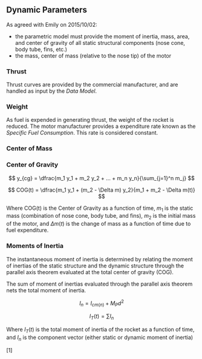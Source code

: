 ## Dynamic Parameters

As agreed with Emily on 2015/10/02:

- the parametric model must provide the moment of inertia, mass, area, and center of gravity of all static structural components (nose cone, body tube, fins, etc.)
- the mass, center of mass (relative to the nose tip) of the motor

### Thrust

Thrust curves are provided by the commercial manufacturer, and are handled as input by the *Data Model*.

### Weight 

As fuel is expended in generating thrust, the weight of the rocket is reduced. The motor manufacturer provides a expenditure rate known as the *Specific Fuel Consumption*. This rate is considered constant. 

### Center of Mass

### Center of Gravity

$$ y_{cg} = \dfrac{m_1 y_1 + m_2 y_2 + ... + m_n y_n}{\sum_{j=1}^n m_j} $$

[NASA CG]:(http://www.grc.nasa.gov/WWW/K-12/airplane/cg.html)

$$ COG(t) = \dfrac{m_1 y_1 + (m_2 - \Delta m) y_2}{m_1 + m_2 - \Delta m(t)} $$ 

Where COG(t) is the Center of Gravity as a function of time, $m_1$ is the static mass (combination of nose cone, body tube, and fins), $m_2$ is the initial mass of the motor, and $\Delta m(t)$ is the change of mass as a function of time due to fuel expenditure.

### Moments of Inertia

The instantaneous moment of inertia is determined by relating the moment of inertias of the static structure and the dynamic structure through the parallel axis theorem evaluated at the total center of gravity (COG).

The sum of moment of inertias evaluated through the parallel axis theorem nets the total moment of inertia.

$$ I_n = I_{cm(n)} + M_P d^2 $$ 

$$ I_T(t) = \sum I_n $$ 

Where $I_T(t)$ is the total moment of inertia of the rocket as a function of time, and $I_n$ is the component vector (either static or dynamic moment of inertia)

[1]

